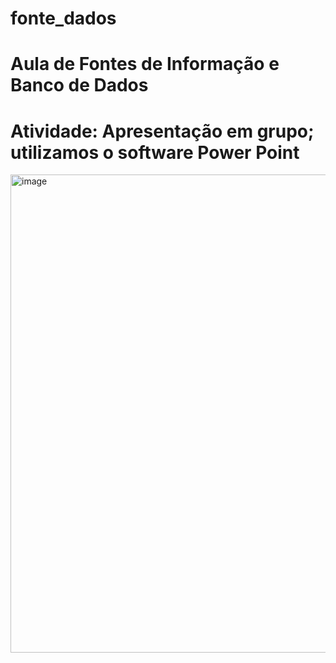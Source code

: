 # fonte_dados
# Aula de Fontes de Informação e Banco de Dados
# Atividade: Apresentação em grupo; utilizamos o software Power Point
<img width="1359" height="765" alt="image" src="https://github.com/user-attachments/assets/10d3b72d-0e11-4aa4-9fe2-751c62ad77db" />
